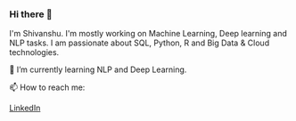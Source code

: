 ### Hi there 👋
I'm Shivanshu.
I'm mostly working on Machine Learning, Deep learning and NLP tasks. I am passionate about SQL, Python, R and Big Data & Cloud technologies.

🌱 I’m currently learning NLP and Deep Learning.

📫 How to reach me: 

[LinkedIn](https://www.linkedin.com/in/shivanshudhawan/)

<!--
**shiv-dhawan/shiv-dhawan** is a ✨ _special_ ✨ repository because its `README.md` (this file) appears on your GitHub profile.

Here are some ideas to get you started:

- 🔭 I’m currently working on ...
- 🌱 I’m currently learning ...
- 👯 I’m looking to collaborate on ...
- 🤔 I’m looking for help with ...
- 💬 Ask me about ...
- 📫 How to reach me: ...
- 😄 Pronouns: ...
- ⚡ Fun fact: ...
-->
